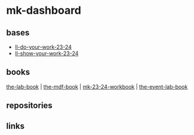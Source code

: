 # mk-dashboard


## bases

- [ll-do-your-work-23-24](https://airtable.com/appyJH18Xiy0Z7kD7?)
- [ll-show-your-work-23-24](https://airtable.com/appYRBUyjoxj1bShP/tbls8uxQQOp8V5Ci0/viwDoN5dqMg2HjLl0?blocks=bipiy111LhM9uShd3)

## books
[the-lab-book](/BopVT0ZJRQ2SGCIsVR7wtg) | [the-mdf-book](/9pi2YN5dSQeDD8fl7M579w) | [mk-23-24-workbook](https://hackmd.io/@ll-23-24/rkeV0Zpj2/%2FEqqaU3iTQZ2uWPPIuQPpLw) | [the-event-lab-book](https://hackmd.io/@ll-23-24/S1Cwq5P2h/%2FQMgM6lVvS6O55J8zdkQLCA)

## repositories


## links


